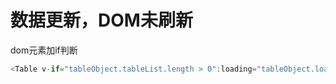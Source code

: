 # 数据更新，DOM未刷新
dom元素加if判断
```javascript
<Table v-if="tableObject.tableList.length > 0":loading="tableObject.loading" >
```